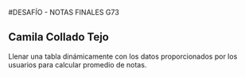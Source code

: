#DESAFÍO - NOTAS FINALES G73

## Camila Collado Tejo

Llenar una tabla dinámicamente con los datos proporcionados por los usuarios para calcular promedio de notas.
